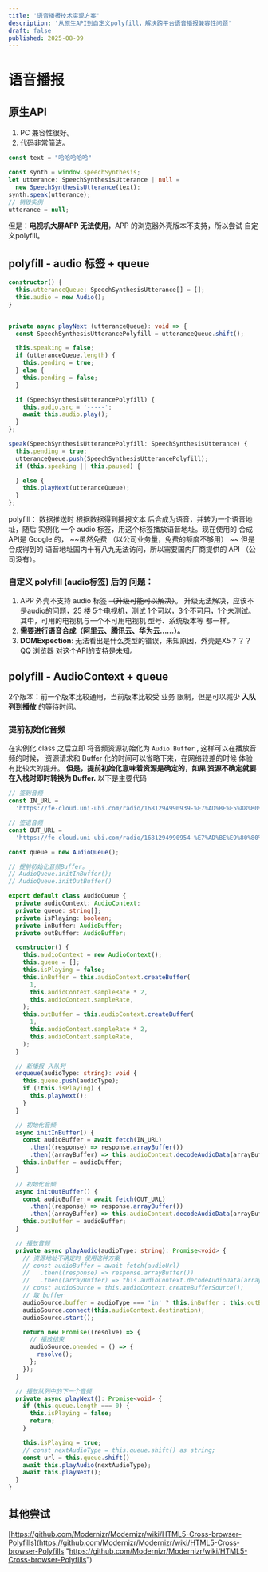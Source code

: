 ```yaml
---
title: '语音播报技术实现方案'
description: '从原生API到自定义polyfill，解决跨平台语音播报兼容性问题'
draft: false
published: 2025-08-09
---
```


# 语音播报

## 原生API

1. PC 兼容性很好。
2. 代码非常简洁。

```typescript
const text = "哈哈哈哈哈"

const synth = window.speechSynthesis;
let utterance: SpeechSynthesisUtterance | null =
  new SpeechSynthesisUtterance(text);
synth.speak(utterance);
// 销毁实例
utterance = null;
```

但是：**电视机大屏APP 无法使用**，APP 的浏览器外壳版本不支持，所以尝试 自定义polyfill。

## polyfill - audio 标签 + queue

```typescript
constructor() {
  this.utteranceQueue: SpeechSynthesisUtterance[] = [];
  this.audio = new Audio();
}


private async playNext (utteranceQueue): void => {
  const SpeechSynthesisUtterancePolyfill = utteranceQueue.shift();

  this.speaking = false;
  if (utteranceQueue.length) {
    this.pending = true;
  } else {
    this.pending = false;
  }

  if (SpeechSynthesisUtterancePolyfill) {
    this.audio.src = '-----';
   	await this.audio.play();
  }
};

speak(SpeechSynthesisUtterancePolyfill: SpeechSynthesisUtterance) {
  this.pending = true;
  utteranceQueue.push(SpeechSynthesisUtterancePolyfill);
  if (this.speaking || this.paused) {

  } else {
    this.playNext(utteranceQueue);
  }
};

```

polyfill： 数据推送时 根据数据得到播报文本 后合成为语音，并转为一个语音地址，随后 实例化 一个 audio 标签，用这个标签播放语音地址。现在使用的 合成 API是 Google 的， \~\~虽然免费 （以公司业务量，免费的额度不够用） \~\~ 但是合成得到的 语音地址国内十有八九无法访问，所以需要国内厂商提供的 API （公司没有）。

### 自定义 polyfill (audio标签)  后的 问题：

1. APP 外壳不支持 audio 标签 ~~（升级可能可以解决）~~。 升级无法解决，应该不是audio的问题，25 楼 5个电视机，测试 1个可以，3个不可用，1个未测试。其中，可用的电视机与一个不可用电视机 型号、系统版本等 都一样。
2. **需要进行语音合成（阿里云、腾讯云、华为云......）。**
3. **DOMExpection**: 无法看出是什么类型的错误，未知原因，外壳是X5？？？QQ 浏览器 对这个API的支持是未知。

## polyfill - AudioContext + queue

2个版本：前一个版本比较通用，当前版本比较受 业务 限制，但是可以减少 **入队列到播放** 的等待时间。

### 提前初始化音频

在实例化 class 之后立即 将音频资源初始化为 `Audio Buffer` , 这样可以在播放音频的时候， 资源请求和 Buffer 化的时间可以省略下来，在网络较差的时候 体验有比较大的提升。
**但是，提前初始化意味着资源是确定的，如果 资源不确定就要在入栈时即时转换为 Buffer.**
以下是主要代码

```typescript
// 签到音频
const IN_URL =
  'https://fe-cloud.uni-ubi.com/radio/1681294990939-%E7%AD%BE%E5%88%B0%E6%88%90%E5%8A%9F.mp3';

// 签退音频
const OUT_URL =
  'https://fe-cloud.uni-ubi.com/radio/1681294990954-%E7%AD%BE%E9%80%80%E6%88%90%E5%8A%9F.mp3';

const queue = new AudioQueue();

// 提前初始化音频Buffer。
// AudioQueue.initInBuffer();
// AudioQueue.initOutBuffer()

export default class AudioQueue {
  private audioContext: AudioContext;
  private queue: string[];
  private isPlaying: boolean;
  private inBuffer: AudioBuffer;
  private outBuffer: AudioBuffer;

  constructor() {
    this.audioContext = new AudioContext();
    this.queue = [];
    this.isPlaying = false;
    this.inBuffer = this.audioContext.createBuffer(
      1,
      this.audioContext.sampleRate * 2,
      this.audioContext.sampleRate,
    );
    this.outBuffer = this.audioContext.createBuffer(
      1,
      this.audioContext.sampleRate * 2,
      this.audioContext.sampleRate,
    );
  }

  // 新播报 入队列
  enqueue(audioType: string): void {
    this.queue.push(audioType);
    if (!this.isPlaying) {
      this.playNext();
    }
  }

  // 初始化音频
  async initInBuffer() {
    const audioBuffer = await fetch(IN_URL)
      .then((response) => response.arrayBuffer())
      .then((arrayBuffer) => this.audioContext.decodeAudioData(arrayBuffer));
    this.inBuffer = audioBuffer;
  }

  // 初始化音频
  async initOutBuffer() {
    const audioBuffer = await fetch(OUT_URL)
      .then((response) => response.arrayBuffer())
      .then((arrayBuffer) => this.audioContext.decodeAudioData(arrayBuffer));
    this.outBuffer = audioBuffer;
  }

  // 播放音频
  private async playAudio(audioType: string): Promise<void> {
    // 资源地址不确定时 使用这种方案
    // const audioBuffer = await fetch(audioUrl)
    //   .then((response) => response.arrayBuffer())
    //   .then((arrayBuffer) => this.audioContext.decodeAudioData(arrayBuffer));
    // const audioSource = this.audioContext.createBufferSource();
    // 取 buffer
    audioSource.buffer = audioType === 'in' ? this.inBuffer : this.outBuffer;
    audioSource.connect(this.audioContext.destination);
    audioSource.start();

    return new Promise((resolve) => {
      // 播放结束
      audioSource.onended = () => {
        resolve();
      };
    });
  }

  // 播放队列中的下一个音频
  private async playNext(): Promise<void> {
    if (this.queue.length === 0) {
      this.isPlaying = false;
      return;
    }

    this.isPlaying = true;
    // const nextAudioType = this.queue.shift() as string;
    const url = this.queue.shift()
    await this.playAudio(nextAudioType);
    await this.playNext();
  }
}

```

## 其他尝试

[https://github.com/Modernizr/Modernizr/wiki/HTML5-Cross-browser-Polyfills](https://github.com/Modernizr/Modernizr/wiki/HTML5-Cross-browser-Polyfills "https://github.com/Modernizr/Modernizr/wiki/HTML5-Cross-browser-Polyfills")

